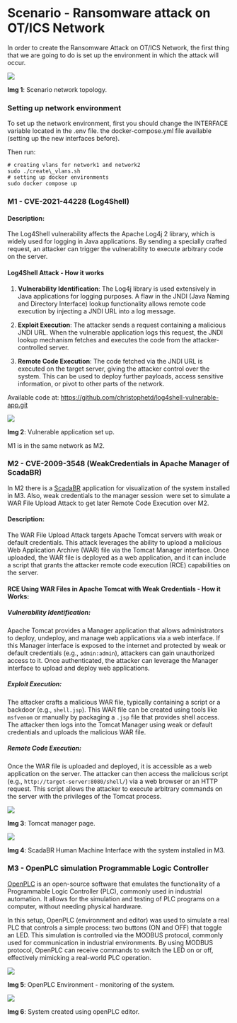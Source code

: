 # Scenario - Ransomware attack on OT/ICS Network

In order to create the Ransomware Attack on OT/ICS Network, the first thing that we are going to do is set up the environment in which the attack will occur. 

![](https://lh7-rt.googleusercontent.com/docsz/AD_4nXd18qRUC-DXJsdoXFjnPyyEjAnVn3k8QZVaU38sJqFaN4HW1uewLeUCTScyX5eT4s1JFU1Z2LX23zarHqDAlwDzW-TP-Xn_xkfwmwqTb4xbDf_ZmNMaa6Hll5y7bVAsv2DQY35yf4MIfjdIqmU8CpJecJDm?key=ZVE4yllmhIbKOidz4k1V_g)

**Img 1**: Scenario network topology.


### **Setting up network environment**

To set up the network environment, first you should change the INTERFACE variable located in the .env file. the docker-compose.yml file available (setting up the new interfaces before).

Then run:
```
# creating vlans for network1 and network2
sudo ./create\_vlans.sh
# setting up docker environments
sudo docker compose up
```

### **M1 - CVE-2021-44228 (Log4Shell)**

#### **Description:**

The Log4Shell vulnerability affects the Apache Log4j 2 library, which is widely used for logging in Java applications. By sending a specially crafted request, an attacker can trigger the vulnerability to execute arbitrary code on the server.


#### Log4Shell Attack - How it works

1. **Vulnerability Identification**: The Log4j library is used extensively in Java applications for logging purposes. A flaw in the JNDI (Java Naming and Directory Interface) lookup functionality allows remote code execution by injecting a JNDI URL into a log message.

2. **Exploit Execution**: The attacker sends a request containing a malicious JNDI URL. When the vulnerable application logs this request, the JNDI lookup mechanism fetches and executes the code from the attacker-controlled server.

3. **Remote Code Execution**: The code fetched via the JNDI URL is executed on the target server, giving the attacker control over the system. This can be used to deploy further payloads, access sensitive information, or pivot to other parts of the network.

Available code at: <https://github.com/christophetd/log4shell-vulnerable-app.git> 

![](https://lh7-rt.googleusercontent.com/docsz/AD_4nXcFRRQKAfeAFXAXRQhQdhwGr6ODcXhOT09Zyvvw0Vh90JR9AO1XxnsQNxinN5I-y8vNRRX2X9HXlBP3pjjEeR1xnZREl_WrPIJbefRvcICNvXTFYODN9Pey_UGvKcrkalWHBtkhrUqIr5ytXb6znYd4RgbP?key=ZVE4yllmhIbKOidz4k1V_g)

**Img 2**: Vulnerable application set up.

M1 is in the same network as M2.


### **M2 - CVE-2009-3548 (WeakCredentials in Apache Manager of ScadaBR)**

In M2 there is a [ScadaBR](https://www.scadabr.com.br/) application for visualization of the system installed in M3. Also, weak credentials to the manager session  were set to simulate a WAR File Upload Attack to get later Remote Code Execution over M2.


#### **Description:**

The WAR File Upload Attack targets Apache Tomcat servers with weak or default credentials. This attack leverages the ability to upload a malicious Web Application Archive (WAR) file via the Tomcat Manager interface. Once uploaded, the WAR file is deployed as a web application, and it can include a script that grants the attacker remote code execution (RCE) capabilities on the server.


#### **RCE Using WAR Files in Apache Tomcat with Weak Credentials - How it Works:**

##### Vulnerability Identification:

Apache Tomcat provides a Manager application that allows administrators to deploy, undeploy, and manage web applications via a web interface. If this Manager interface is exposed to the internet and protected by weak or default credentials (e.g., `admin:admin`), attackers can gain unauthorized access to it. Once authenticated, the attacker can leverage the Manager interface to upload and deploy web applications.


##### Exploit Execution:

The attacker crafts a malicious WAR file, typically containing a script or a backdoor (e.g., `shell.jsp`). This WAR file can be created using tools like `msfvenom` or manually by packaging a `.jsp` file that provides shell access. The attacker then logs into the Tomcat Manager using weak or default credentials and uploads the malicious WAR file.


##### Remote Code Execution:

Once the WAR file is uploaded and deployed, it is accessible as a web application on the server. The attacker can then access the malicious script (e.g., `http://target-server:8080/shell/`) via a web browser or an HTTP request. This script allows the attacker to execute arbitrary commands on the server with the privileges of the Tomcat process.

![](https://lh7-rt.googleusercontent.com/docsz/AD_4nXfvcFclzFT9sLv9eq0qYfhs_rXAMFTPInwJIRWCtzJeb7TomFkGN63NlaGlwmnrluXWp4PbOdRcQLUA9_WfK0EM4Kci1EVoXM2HHjDyWtn6wlX0_cbSeyi561NDl0kLzomEuajN_b21EE6gpqsk-EKvIKob?key=ZVE4yllmhIbKOidz4k1V_g)

**Img 3**: Tomcat manager page.

![](https://lh7-rt.googleusercontent.com/docsz/AD_4nXeehwu5kIPtDXfTJY7wle59CoGmAkbvDjCj8D_nVDKWqTCVvQKUNp5kB_rBVg0Ciq84vzlKTkcEwB6yk2Ch5xc0PVBom44LknSnOE-ERD1sBA47CVX5Y_c-6BOh-HYmrxpSAvC2rJeCL2yduwcwCpLv8tw?key=ZVE4yllmhIbKOidz4k1V_g)

**Img 4**: ScadaBR Human Machine Interface with the system installed in M3.


### **M3 - OpenPLC simulation Programmable Logic Controller** 

[OpenPLC](https://autonomylogic.com/) is an open-source software that emulates the functionality of a Programmable Logic Controller (PLC), commonly used in industrial automation. It allows for the simulation and testing of PLC programs on a computer, without needing physical hardware.

In this setup, OpenPLC (environment and editor) was used to simulate a real PLC that controls a simple process: two buttons (ON and OFF) that toggle an LED. This simulation is controlled via the MODBUS protocol, commonly used for communication in industrial environments. By using MODBUS protocol, OpenPLC can receive commands to switch the LED on or off, effectively mimicking a real-world PLC operation.

![](https://lh7-rt.googleusercontent.com/docsz/AD_4nXd3j2fmj7u43gn895rYyUBpe2kDnTpZ2ORw8erTaxvaOlkPR3sCBFyad6pAYknkK4p9EvwkduMAf8VmdVUcyvTLFaAIs_59X2N4UL8NqSt6okMjXjGI0l_5B3SKu0PFZjRRxap-CzE4wm9vBn0SDncjyzk?key=ZVE4yllmhIbKOidz4k1V_g)

**Img 5**: OpenPLC Environment - monitoring of the system.

![](https://lh7-rt.googleusercontent.com/docsz/AD_4nXcwa9WpWQkywAYlePsk9dHYcuoMlIiigEnyMLmqN-TzTEhURpsNP_uapIGKNMY--__CabOXYHJsCaU20hOrdV-db77V0qxotzKa7ATx0quswnwEvk3GBNvYpTp_1NOkAu29OMMkWljrZ9C90_yV7GURteo?key=ZVE4yllmhIbKOidz4k1V_g)

**Img 6**: System created using openPLC editor.
